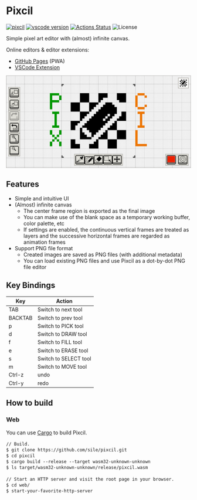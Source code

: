Pixcil
======

[![pixcil](https://img.shields.io/crates/v/pixcil.svg)](https://crates.io/crates/pixcil)
[![vscode version](https://img.shields.io/vscode-marketplace/v/sile.pixcil.svg?label=vscode)](https://marketplace.visualstudio.com/items?itemName=sile.pixcil)
[![Actions Status](https://github.com/sile/pixcil/workflows/CI/badge.svg)](https://github.com/sile/pixcil/actions)
![License](https://img.shields.io/crates/l/pixcil)

Simple pixel art editor with (almost) infinite canvas.

Online editors & editor extensions:
- [GitHub Pages](https://sile.github.io/pixcil) (PWA)
- [VSCode Extension](https://marketplace.visualstudio.com/items?itemName=sile.pixcil)

![Pixcil image](web/pixcil.png)

Features
--------

- Simple and intuitive UI
- (Almost) infinite canvas
  - The center frame region is exported as the final image
  - You can make use of the blank space as a temporary working buffer, color palette, etc
  - If settings are enabled, the continuous vertical frames are treated as layers and the successive horizontal frames are regarded as animation frames
- Support PNG file format
  - Created images are saved as PNG files (with additional metadata)
  - You can load existing PNG files and use Pixcil as a dot-by-dot PNG file editor

Key Bindings
------------

| Key      | Action                |
|----------|-----------------------|
| TAB      | Switch to next tool   |
| BACKTAB  | Switch to prev tool   |
| p        | Switch to PICK tool   |
| d        | Switch to DRAW tool   |
| f        | Switch to FILL tool   |
| e        | Switch to ERASE tool  |
| s        | Switch to SELECT tool |
| m        | Switch to MOVE tool   |
| Ctrl-z   | undo                  |
| Ctrl-y   | redo                  |

How to build
------------

### Web

You can use [Cargo](https://doc.rust-lang.org/cargo/) to build Pixcil.

```console
// Build.
$ git clone https://github.com/sile/pixcil.git
$ cd pixcil
$ cargo build --release --target wasm32-unknown-unknown
$ ls target/wasm32-unknown-unknown/release/pixcil.wasm

// Start an HTTP server and visit the root page in your browser.
$ cd web/
$ start-your-favorite-http-server
```
